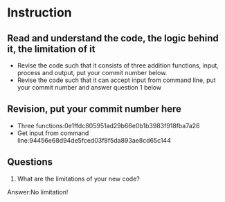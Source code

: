﻿# Instruction

## Read and understand the code, the logic behind it, the limitation of it
* Revise the code such that it consists of three addition functions, input, process and output, put your commit number below.
* Revise the code such that it can accept input from command line, put your commit number and answer question 1 below

## Revision, put your commit number here
* Three functions:0e1ffdc805951ad29b66e0b1b3983f918fba7a26
* Get input from command line:94456e68d94de5fced03f8f5da893ae8cd65c144

## Questions
1. What are the limitations of your new code?

Answer:No limitation!